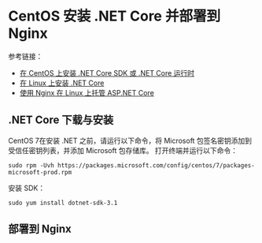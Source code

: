 # CentOS 安装 .NET Core 并部署到 Nginx

参考链接：

- [在 CentOS 上安装 .NET Core SDK 或 .NET Core 运行时](https://docs.microsoft.com/zh-cn/dotnet/core/install/linux-centos)
- [在 Linux 上安装 .NET Core](https://docs.microsoft.com/zh-cn/dotnet/core/install/linux)
- [使用 Nginx 在 Linux 上托管 ASP.NET Core](https://docs.microsoft.com/zh-cn/aspnet/core/host-and-deploy/linux-nginx?view=aspnetcore-2.2#monitor-the-app)

## .NET Core 下载与安装

CentOS 7在安装 .NET 之前，请运行以下命令，将 Microsoft 包签名密钥添加到受信任密钥列表，并添加 Microsoft 包存储库。 打开终端并运行以下命令：

```
sudo rpm -Uvh https://packages.microsoft.com/config/centos/7/packages-microsoft-prod.rpm
```

安装 SDK：

```
sudo yum install dotnet-sdk-3.1
```



## 部署到 Nginx





